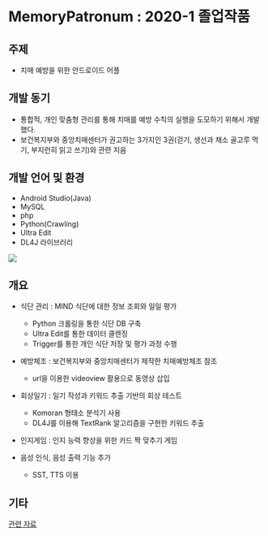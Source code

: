 # MemoryPatronum : 2020-1 졸업작품
## 주제
* 치매 예방을 위한 안드로이드 어플


## 개발 동기
* 통합적, 개인 맞춤형 관리를 통해 치매를 예방 수칙의 실행을 도모하기 위해서 개발했다.
* 보건복지부와 중앙치매센터가 권고하는 3가지인 3권(걷기, 생선과 채소 골고루 먹기, 부지런히 읽고 쓰기)와 관련 지음


## 개발 언어 및 환경
* Android Studio(Java)
* MySQL
* php
* Python(Crawling)
* Ultra Edit
* DL4J 라이브러리
<img src="https://user-images.githubusercontent.com/49116712/104541180-60760e00-5664-11eb-8e06-ba24049baf33.PNG">
<br>

## 개요

* 식단 관리 : MIND 식단에 대한 정보 조회와 일일 평가
  * Python 크롤링을 통한 식단 DB 구축
  * Ultra Edit를 통한 데이터 클렌징
  * Trigger를 통한 개인 식단 저장 및 평가 과정 수행

* 예방체조 : 보건복지부와 중앙치매센터가 제작한 치매예방체조 참조
  * url을 이용한 videoview 활용으로 동영상 삽입

* 회상일기 : 일기 작성과 키워드 추출 기반의 회상 테스트
  * Komoran 형태소 분석기 사용
  * DL4J를 이용해 TextRank 알고리즘을 구현한 키워드 추출

* 인지게임 : 인지 능력 향상을 위한 카드 짝 맞추기 게임
* 음성 인식, 음성 출력 기능 추가
  * SST, TTS 이용

## 기타
[관련 자료](https://drive.google.com/open?id=1ogs0yZZUMmYDphnPCvVe4AezSzvJEl5X)
